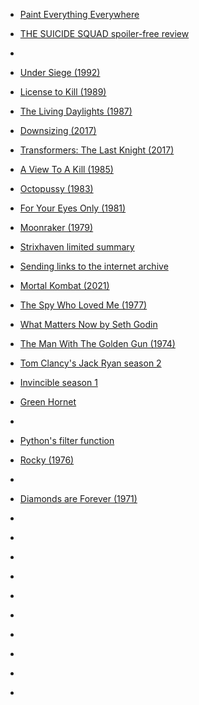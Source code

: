 
- [Paint Everything Everywhere](/2021/08/eadcdf2ad2ac11d0a9314a65ab108d4e/)

- [THE SUICIDE SQUAD spoiler-free review](/2021/08/12cbfc5fe2bf124a832da481095c364b/)

- [](/2021/07/4823fed7da7efe7a88adfe7eb623ad45/)

- [Under Siege (1992)](/2021/07/cb5279cfdbc686e55eef33bd58e8aaeb/)

- [License to Kill (1989)](/2021/07/4e93006d466cb2f6a53325cba8e27b63/)

- [The Living Daylights (1987)](/2021/07/69d2374b0f0232065102954a54736506/)

- [Downsizing (2017)](/2021/06/c7033ad094d89afab1a8e1abcb2c3015/)

- [Transformers: The Last Knight (2017)](/2021/06/2789a7cda3fd16feca84b58fae45811b/)

- [A View To A Kill (1985)](/2021/06/7d38789afe70956e56d61914ed7d195a/)

- [Octopussy (1983)](/2021/06/1639118365d91bdbd1a41eb9b170a9a0/)

- [For Your Eyes Only (1981)](/2021/06/2641c1868d6ccb70715302ea340cae74/)

- [Moonraker (1979)](/2021/06/cbb6135fa20b48a488982eccc7df76ce/)

- [Strixhaven limited summary](/2021/05/1939416637ff87849789377e6867dfd6/)

- [Sending links to the internet archive](/2021/05/7053c993545123cbbd30100c4381b26f/)

- [Mortal Kombat (2021)](/2021/05/09b5a24d69042602b9ac909e277987a6/)

- [The Spy Who Loved Me (1977)](/2021/05/ea715fa4d23937c15e47022adf93e192/)

- [What Matters Now by Seth Godin](/2021/05/c72ceb2e3748ccd8611baab1cbfdfe74/)

- [The Man With The Golden Gun (1974)](/2021/05/ba2999c2cc9d8803ad982d24e52035e6/)

- [Tom Clancy&#39;s Jack Ryan season 2](/2021/05/99d3f5dffa9b1e1f2a4029f66c2b4f2a/)

- [Invincible season 1](/2021/04/183ab94b6cb10f5db0431e715cde1945/)

- [Green Hornet](/2021/04/3bf3bc036db88610a1c7b3474555eb69/)

- [](/2021/04/ea7eb9ef2a85d61d55d44918252a52d8/)

- [Python&#39;s filter function](/2021/04/475d3f081e042d0a2b9beee29e4aa643/)

- [Rocky (1976)](/2021/04/b178a1efcfc005930f062c7be447d7c1/)

- [](/2021/04/ced0a77eea2857ad31bd014fac3ded9a/)

- [Diamonds are Forever (1971)](/2021/04/8fd56682f77942eb0badef9444d465a4/)

- [](/2021/04/3ac092f01e360750d83d1beb1112efa0/)

- [](/2021/04/1a1ab3ad610478ba3b672b0a89c26333/)

- [](/2021/03/fb71576d1974213ea471b5cda8a20948/)

- [](/2021/03/c6152994fa5ddf4b9c3302bcddfdd699/)

- [](/2021/03/4d1fb5fa3502d4df0ff4f70f9891a7c3/)

- [](/2021/03/273eae12d668c24135d4db358511c9d4/)

- [](/2021/03/096b7c67797c165b01283d0c7cd6c016/)

- [](/2021/03/951fcfe07a7cbb8d04ee6dd219c181fb/)

- [](/2021/03/2b14f8356f57460da0a4790b27b44b8a/)

- [](/2021/02/512f30a007215436724cc156c524ff00/)

